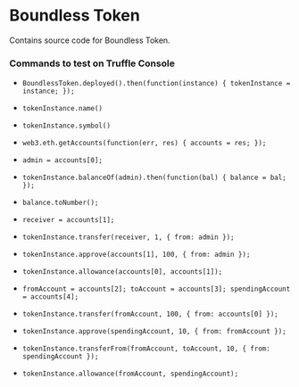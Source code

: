 # Boundless Token
Contains source code for Boundless Token.

### Commands to test on Truffle Console

- ```BoundlessToken.deployed().then(function(instance) { tokenInstance = instance; });```

- ```tokenInstance.name()```

- ```tokenInstance.symbol()```

- ```web3.eth.getAccounts(function(err, res) { accounts = res; });```

- ```admin = accounts[0];```

- ```tokenInstance.balanceOf(admin).then(function(bal) { balance = bal; });```

- ```balance.toNumber();```

- ```receiver = accounts[1];```

- ```tokenInstance.transfer(receiver, 1, { from: admin });```

- ```tokenInstance.approve(accounts[1], 100, { from: admin });```

- ```tokenInstance.allowance(accounts[0], accounts[1]);```

- ```fromAccount = accounts[2]; toAccount = accounts[3]; spendingAccount = accounts[4];```

- ```tokenInstance.transfer(fromAccount, 100, { from: accounts[0] });```

- ```tokenInstance.approve(spendingAccount, 10, { from: fromAccount });```

- ```tokenInstance.transferFrom(fromAccount, toAccount, 10, { from: spendingAccount });```

- ```tokenInstance.allowance(fromAccount, spendingAccount);```
